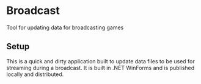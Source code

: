 # Broadcast

Tool for updating data for broadcasting games

## Setup

This is a quick and dirty application built to update data files to be used for streaming during a broadcast.  It is built in .NET WinForms and is published locally and distributed.  
